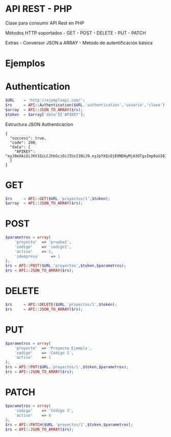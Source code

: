 # API REST - PHP
Clase para consumir API Rest en PHP

Métodos HTTP soportados
	- GET
	- POST
	- DELETE
	- PUT
	- PATCH

Extras
	- Conversor JSON a ARRAY
	- Metodo de autentificación básica
	
Ejemplos
===================

Authentication
===================
```php
$URL	= 'http://ejemploapi.com/';
$rs 	= API::Authentication($URL.'authentication','usuario','clave');
$array  = API::JSON_TO_ARRAY($rs);
$token 	= $array['data']['APIKEY'];
```

Estructura JSON Authenticacion
```
{
  "success": true,
  "code": 200,
  "data": {
    "APIKEY": "eyJ0eXAiOiJKV1QiLCJhbGciOiJIUzI1NiJ9.eyJpYXQiOjE0NDAyMjA3OTgsImp0aSI6ImU2ZGMyMmEwNWQxNzE3YmNjMjYyNjk0ZDgzMGMyMmNiMjI5YmU1OTYiLCJkYXRhIjp7IklEVXN1YXJpbyI6MSwiSURFbXByZXNhIjoxLCJJRFBlcmZpbCI6MX19.UwKfoHNM3YOhrWfXVTkj8MgC5qxIjpkGQdsRoby8irg"
  }
}
```

GET
===================
```php
$rs 	= API::GET($URL.'proyectos/1',$token);
$array  = API::JSON_TO_ARRAY($rs);
```

POST
===================
```php
$parametros = array(
	'proyecto' 	=> 'prueba1',
	'codigo'	=> 'codigo1',
	'activo'	=> 1,
	'idempresa' 	=> 1
);
$rs = API::POST($URL.'proyectos',$token,$parametros);
$rs = API::JSON_TO_ARRAY($rs);
```

DELETE
===================
```php
$rs 	= API::DELETE($URL.'proyectos/1',$token);
$rs 	= API::JSON_TO_ARRAY($rs);
```

PUT
===================
```php
$parametros = array(
	'proyecto' 	=> 'Proyecto Ejemplo',
	'codigo'	=> 'Código 1',
	'activo'	=> 1
);
$rs = API::PUT($URL.'proyectos/1',$token,$parametros);
$rs = API::JSON_TO_ARRAY($rs);
```

PATCH
===================
```php
$parametros = array(
	'codigo'	=> 'Código 3',
	'activo'	=> 0
);
$rs = API::PATCH($URL.'proyectos/1',$token,$parametros);
$rs = API::JSON_TO_ARRAY($rs);
```
